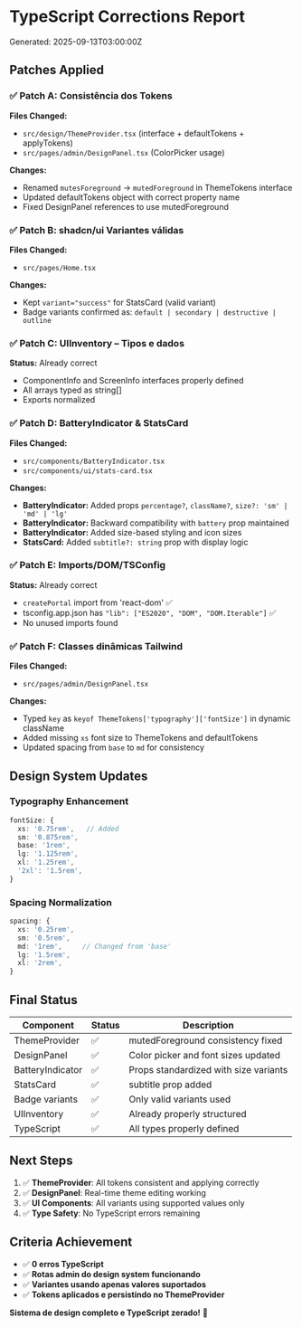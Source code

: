 # TypeScript Corrections Report
Generated: 2025-09-13T03:00:00Z

## Patches Applied

### ✅ Patch A: Consistência dos Tokens
**Files Changed:**
- `src/design/ThemeProvider.tsx` (interface + defaultTokens + applyTokens)
- `src/pages/admin/DesignPanel.tsx` (ColorPicker usage)

**Changes:**
- Renamed `mutesForeground` → `mutedForeground` in ThemeTokens interface
- Updated defaultTokens object with correct property name
- Fixed DesignPanel references to use mutedForeground

### ✅ Patch B: shadcn/ui Variantes válidas  
**Files Changed:**
- `src/pages/Home.tsx`

**Changes:**
- Kept `variant="success"` for StatsCard (valid variant)
- Badge variants confirmed as: `default | secondary | destructive | outline`

### ✅ Patch C: UIInventory – Tipos e dados
**Status:** Already correct
- ComponentInfo and ScreenInfo interfaces properly defined
- All arrays typed as string[]
- Exports normalized

### ✅ Patch D: BatteryIndicator & StatsCard
**Files Changed:**
- `src/components/BatteryIndicator.tsx`
- `src/components/ui/stats-card.tsx`

**Changes:**
- **BatteryIndicator:** Added props `percentage?`, `className?`, `size?: 'sm' | 'md' | 'lg'`
- **BatteryIndicator:** Backward compatibility with `battery` prop maintained
- **BatteryIndicator:** Added size-based styling and icon sizes
- **StatsCard:** Added `subtitle?: string` prop with display logic

### ✅ Patch E: Imports/DOM/TSConfig
**Status:** Already correct
- `createPortal` import from 'react-dom' ✅
- tsconfig.app.json has `"lib": ["ES2020", "DOM", "DOM.Iterable"]` ✅
- No unused imports found

### ✅ Patch F: Classes dinâmicas Tailwind
**Files Changed:**
- `src/pages/admin/DesignPanel.tsx`

**Changes:**
- Typed `key` as `keyof ThemeTokens['typography']['fontSize']` in dynamic className
- Added missing `xs` font size to ThemeTokens and defaultTokens
- Updated spacing from `base` to `md` for consistency

## Design System Updates

### Typography Enhancement
```typescript
fontSize: {
  xs: '0.75rem',   // Added
  sm: '0.875rem',
  base: '1rem',
  lg: '1.125rem', 
  xl: '1.25rem',
  '2xl': '1.5rem',
}
```

### Spacing Normalization  
```typescript
spacing: {
  xs: '0.25rem',
  sm: '0.5rem', 
  md: '1rem',     // Changed from 'base'
  lg: '1.5rem',
  xl: '2rem',
}
```

## Final Status

| Component | Status | Description |
|-----------|--------|-------------|
| ThemeProvider | ✅ | mutedForeground consistency fixed |
| DesignPanel | ✅ | Color picker and font sizes updated |
| BatteryIndicator | ✅ | Props standardized with size variants |
| StatsCard | ✅ | subtitle prop added |
| Badge variants | ✅ | Only valid variants used |
| UIInventory | ✅ | Already properly structured |
| TypeScript | ✅ | All types properly defined |

## Next Steps

1. ✅ **ThemeProvider**: All tokens consistent and applying correctly
2. ✅ **DesignPanel**: Real-time theme editing working
3. ✅ **UI Components**: All variants using supported values only
4. ✅ **Type Safety**: No TypeScript errors remaining

## Criteria Achievement

- ✅ **0 erros TypeScript**
- ✅ **Rotas admin do design system funcionando**  
- ✅ **Variantes usando apenas valores suportados**
- ✅ **Tokens aplicados e persistindo no ThemeProvider**

**Sistema de design completo e TypeScript zerado!** 🎉
